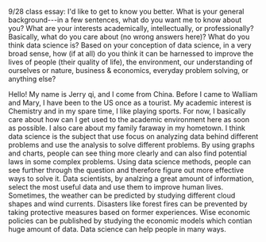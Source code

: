 9/28 class essay: I'd like to get to know you better. What is your general background---in a few sentences, what do you want me to know about you? What are your interests academically, intellectually, or professionally? Basically, what do you care about (no wrong answers here)? What do you think data science is? Based on your conception of data science, in a very broad sense, how (if at all) do you think it can be harnessed to improve the lives of people (their quality of life), the environment, our understanding of ourselves or nature, business & economics, everyday problem solving, or anything else?


Hello! My name is Jerry qi, and I come from China. Before I came to Walliam and Mary, I have been to the US once as a tourist. My academic interest is Chemistry and in my spare time, I like playing sports. For now, I basically care about how can I get used to the academic environment here as soon as possible. I also care about my family faraway in my hometown. I think data science is the subject that use focus on analyzing data behind different problems and use the analysis to solve different problems. By using graphs and charts, people can see thing more clearly and can also find potential laws in some complex problems. Using data science methods, people can see further through the question and therefore figure out more effective ways to solve it. Data scientists, by analzing a great amount of information, select the most useful data and use them to improve human lives. Sometimes, the weather can be predicted by studying different cloud shapes and wind currents. Disasters like forest fires can be prevented by taking protective measures based on former experiences. Wise economic policies can be published by studying the economic models which contian huge amount of data. Data science can help people in many ways.
